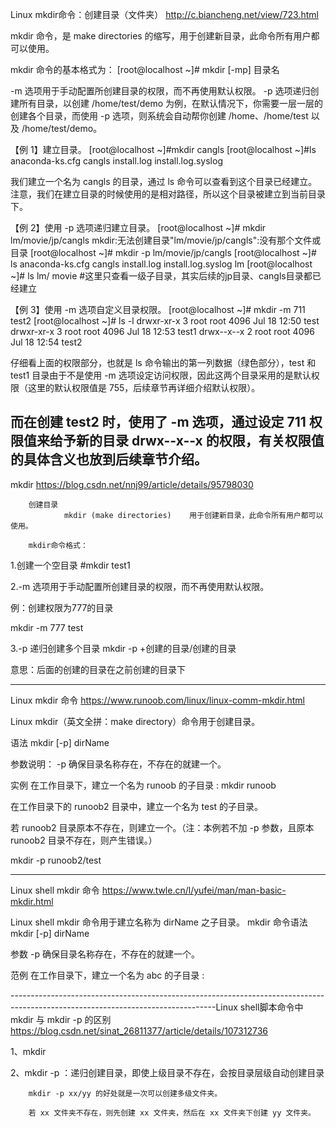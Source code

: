Linux mkdir命令：创建目录（文件夹）
		http://c.biancheng.net/view/723.html


mkdir 命令，是 make directories 的缩写，用于创建新目录，此命令所有用户都可以使用。

mkdir 命令的基本格式为：
[root@localhost ~]# mkdir [-mp] 目录名

-m 选项用于手动配置所创建目录的权限，而不再使用默认权限。
-p 选项递归创建所有目录，以创建 /home/test/demo 为例，在默认情况下，你需要一层一层的创建各个目录，而使用 -p 选项，则系统会自动帮你创建 /home、/home/test 以及 /home/test/demo。

【例 1】建立目录。
[root@localhost ~]#mkdir cangls
[root@localhost ~]#ls
anaconda-ks.cfg cangls install.log install.log.syslog

我们建立一个名为 cangls 的目录，通过 ls 命令可以查看到这个目录已经建立。注意，我们在建立目录的时候使用的是相对路径，所以这个目录被建立到当前目录下。

【例 2】使用 -p 选项递归建立目录。
[root@localhost ~]# mkdir lm/movie/jp/cangls
mkdir:无法创建目录"lm/movie/jp/cangls":没有那个文件或目录
[root@localhost ~]# mkdir -p lm/movie/jp/cangls
[root@localhost ~]# ls
anaconda-ks.cfg cangls install.log install.log.syslog lm
[root@localhost ~]# ls lm/
movie
#这里只查看一级子目录，其实后续的jp目录、cangls目录都已经建立


【例 3】使用 -m 选项自定义目录权限。
[root@localhost ~]# mkdir -m 711 test2
[root@localhost ~]# ls -l
drwxr-xr-x  3 root  root 4096 Jul 18 12:50 test
drwxr-xr-x  3 root  root 4096 Jul 18 12:53 test1
drwx--x--x  2 root  root 4096 Jul 18 12:54 test2

仔细看上面的权限部分，也就是 ls 命令输出的第一列数据（绿色部分），test 和 test1 目录由于不是使用 -m 选项设定访问权限，因此这两个目录采用的是默认权限（这里的默认权限值是 755，后续章节再详细介绍默认权限）。

而在创建 test2 时，使用了 -m 选项，通过设定 711 权限值来给予新的目录 drwx--x--x 的权限，有关权限值的具体含义也放到后续章节介绍。
----------------------------------------------------------------------------------------------------------------------------------
mkdir
		https://blog.csdn.net/nnj99/article/details/95798030

		创建目录
				mkdir (make directories)	用于创建新目录，此命令所有用户都可以使用。

		mkdir命令格式：

1.创建一个空目录
		#mkdir test1

2.-m
选项用于手动配置所创建目录的权限，而不再使用默认权限。

例：创建权限为777的目录

mkdir -m 777 test

3.-p 递归创建多个目录
		mkdir -p +创建的目录/创建的目录
   
   意思：后面的创建的目录在之前创建的目录下

----------------------------------------------------------------------------------------------------------------------------------
Linux mkdir 命令
		https://www.runoob.com/linux/linux-comm-mkdir.html


Linux mkdir（英文全拼：make directory）命令用于创建目录。

语法
		mkdir [-p] dirName

参数说明：
		-p 确保目录名称存在，不存在的就建一个。

实例
		在工作目录下，建立一个名为 runoob 的子目录 :
				mkdir runoob

在工作目录下的 runoob2 目录中，建立一个名为 test 的子目录。

若 runoob2 目录原本不存在，则建立一个。（注：本例若不加 -p 参数，且原本 runoob2 目录不存在，则产生错误。）

mkdir -p runoob2/test

---------------------------------------------------------------------------------------------------------------------------------
Linux shell mkdir 命令
		https://www.twle.cn/l/yufei/man/man-basic-mkdir.html

Linux shell mkdir 命令用于建立名称为 dirName 之子目录。
mkdir 命令语法
mkdir [-p] dirName

参数
-p
		确保目录名称存在，不存在的就建一个。

范例
		在工作目录下，建立一个名为 abc 的子目录 :




---------------------------------------------------------------------------------------------------------------------------------Linux shell脚本命令中mkdir 与 mkdir -p 的区别
			https://blog.csdn.net/sinat_26811377/article/details/107312736

1、mkdir

2、mkdir -p ：递归创建目录，即使上级目录不存在，会按目录层级自动创建目录

		mkdir -p xx/yy 的好处就是一次可以创建多级文件夹。

		若 xx 文件夹不存在，则先创建 xx 文件夹，然后在 xx 文件夹下创建 yy 文件夹。



